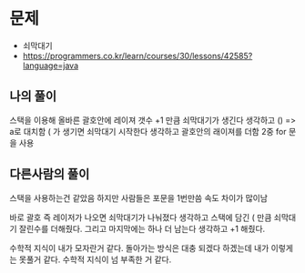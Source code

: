 # 문제
- 쇠막대기
- https://programmers.co.kr/learn/courses/30/lessons/42585?language=java


## 나의 풀이
스택을 이용해 올바른 괄호안에 레이져 갯수 +1 만큼 쇠막대기가 생긴다 생각하고
() => a로 대치함
( 가 생기면 쇠막대기 시작한다 생각하고 괄호안의 래이져를 더함
2중 for 문을 사용

## 다른사람의 풀이
스택을 사용하는건 같았음
하지만 사람들은 포문을 1번만씀
속도 차이가 많이남

바로 괄호 즉 레이저가 나오면 쇠막대기가 나눠졌다 생각하고
스택에 담긴 ( 만큼 쇠막대기 잘린수를 더해줬다.
그리고 마지막에는 하나 더 남는다 생각하고 +1 해줬다.

수학적 지식이 내가 모자란거 같다. 돌아가는 방식은 대충 되겠다 하겠는데 내가 이렇게는 못풀거 같다. 수학적 지식이 넘 부족한 거 같다.

